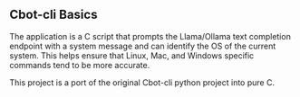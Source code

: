 ## Cbot-cli Basics

The application is a C script that prompts the Llama/Ollama text completion endpoint with a system message and can identify the OS of the current system. This helps ensure that Linux, Mac, and Windows specific commands tend to be more accurate.

This project is a port of the original Cbot-cli python project into pure C. 

